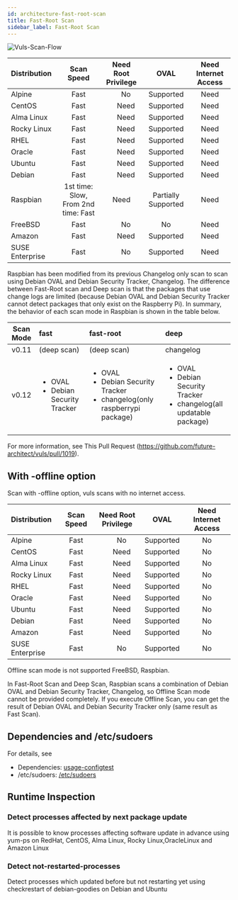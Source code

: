 ```yaml
---
id: architecture-fast-root-scan
title: Fast-Root Scan
sidebar_label: Fast-Root Scan
---
```


![Vuls-Scan-Flow](/img/docs/vuls-scan-flow-fast-root.png)

| Distribution|                             Scan Speed | Need Root Privilege |                 OVAL | Need Internet Access|
|:------------|:--------------------------------------:|:-------------------:|:--------------------:|:---------------------------------------:|
| Alpine      |                                   Fast |　                No |            Supported |                                    Need |
| CentOS      |                                   Fast |　              Need |            Supported |                                    Need |
| Alma  Linux |                                   Fast |　              Need |            Supported |                                    Need |
| Rocky Linux |                                   Fast |　              Need |            Supported |                                    Need |
| RHEL        |                                   Fast |　              Need |            Supported |                                    Need |
| Oracle      |                                   Fast |　              Need |            Supported |                                    Need |
| Ubuntu      |                                   Fast |　              Need |            Supported |                                    Need |
| Debian      |                                   Fast |　              Need |            Supported |                                    Need |
| Raspbian    |    1st time: Slow, From 2nd time: Fast |                Need |  Partially Supported |                                    Need |
| FreeBSD     |                                   Fast |　                No |                   No |                                    Need |
| Amazon      |                                   Fast |　              Need |            Supported |                                    Need |
| SUSE Enterprise |                               Fast |　                No |            Supported |                                    Need |

Raspbian has been modified from its previous Changelog only scan to scan using Debian OVAL and Debian Security Tracker, Changelog.
The difference between Fast-Root scan and Deep scan is that the packages that use change logs are limited (because Debian OVAL and Debian Security Tracker cannot detect packages that only exist on the Raspberry Pi). 
In summary, the behavior of each scan mode in Raspbian is shown in the table below.

|     Scan Mode    | fast |                 fast-root                |         deep         |
|:----------------:|:----|:----------------------------------------|:--------------------|
|      v0.11     |   (deep scan)  |                 (deep scan)                |       changelog      |
|    v0.12   | <ul><li>OVAL</li><li>Debian Security Tracker</li></ul> | <ul><li>OVAL</li><li>Debian Security Tracker</li><li>changelog(only raspberrypi package)</li></ul> | <ul><li>OVAL</li><li>Debian Security Tracker</li><li>changelog(all updatable package)</li></ul> |

For more information, see This Pull Request (https://github.com/future-architect/vuls/pull/1019).

## With -offline option

Scan with -offline option, vuls scans with no internet access.

| Distribution|                             Scan Speed | Need Root Privilege |       OVAL | Need Internet Access|
|:------------|:--------------------------------------:|:-------------------:|:----------:|:---------------------------------------:|
| Alpine      |                                   Fast |　                No |  Supported |                                    No |
| CentOS      |                                   Fast |　              Need |  Supported |                                    No |
| Alma Linux |                                   Fast |　              Need |  Supported |                                    No |
| Rocky Linux |                                   Fast |　              Need |  Supported |                                    No |
| RHEL        |                                   Fast |　              Need |  Supported |                                    No |
| Oracle      |                                   Fast |　              Need |  Supported |                                    No |
| Ubuntu      |                                   Fast |　              Need |  Supported |                                    No |
| Debian      |                                   Fast |　              Need |  Supported |                                    No |
| Amazon      |                                   Fast |　              Need |  Supported |                                    No |
| SUSE Enterprise |                               Fast |　                No |  Supported |                                    No |

Offline scan mode is not supported FreeBSD, Raspbian.

In Fast-Root Scan and Deep Scan, Raspbian scans a combination of Debian OVAL and Debian Security Tracker, Changelog, so Offline Scan mode cannot be provided completely. 
If you execute Offline Scan, you can get the result of Debian OVAL and Debian Security Tracker only (same result as Fast Scan).

## Dependencies and /etc/sudoers

For details, see

- Dependencies: [usage-configtest](usage-configtest.md#fast-root-scan-mode)
- /etc/sudoers: [/etc/sudoers](usage-configtest.md#etc-sudoers)

## Runtime Inspection

### Detect processes affected by next package update

It is possible to know processes affecting software update in advance using yum-ps on RedHat, CentOS, Alma Linux, Rocky Linux,OracleLinux and Amazon Linux

### Detect not-restarted-processes

Detect processes which updated before but not restarting yet using checkrestart of debian-goodies on Debian and Ubuntu
